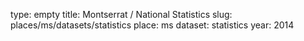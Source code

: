 type: empty
title: Montserrat / National Statistics
slug: places/ms/datasets/statistics
place: ms
dataset: statistics
year: 2014
